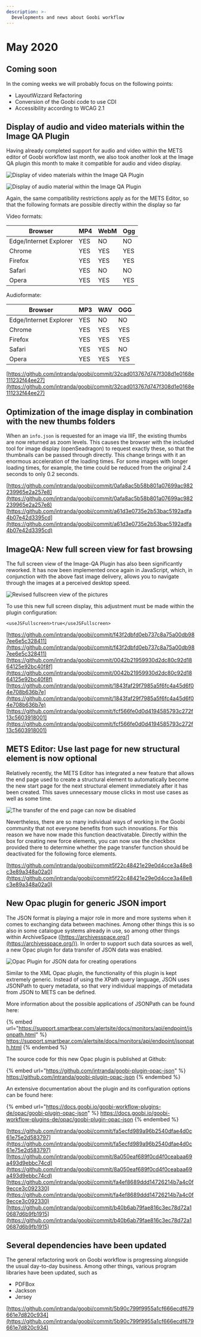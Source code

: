 ```yaml
---
description: >-
  Developments and news about Goobi workflow
---
```


# May 2020

## Coming soon

In the coming weeks we will probably focus on the following points:

* LayoutWizzard Refactoring
* Conversion of the Goobi code to use CDI
* Accessibility according to WCAG 2.1

## Display of audio and video materials within the Image QA Plugin

Having already completed support for audio and video within the METS editor of Goobi workflow last month, we also took another look at the Image QA plugin this month to make it compatible for audio and video display.

![Display of video materials within the Image QA Plugin](2005_qa2.png)

![Display of audio material within the Image QA Plugin](2005_qa3.png)

Again, the same compatibility restrictions apply as for the METS Editor, so that the following formats are possible directly within the display so far

Video formats:

| Browser                | MP4 | WebM | Ogg |
| ---------------------- | --- | ---- | --- |
| Edge/Internet Explorer | YES | NO   | NO  |
| Chrome                 | YES | YES  | YES |
| Firefox                | YES | YES  | YES |
| Safari                 | YES | NO   | NO  |
| Opera                  | YES | YES  | YES |

Audioformate:

| Browser                | MP3 | WAV | OGG |
| ---------------------- | --- | --- | --- |
| Edge/Internet Explorer | YES | NO  | NO  |
| Chrome                 | YES | YES | YES |
| Firefox                | YES | YES | YES |
| Safari                 | YES | YES | NO  |
| Opera                  | YES | YES | YES |

[https://github.com/intranda/goobi/commit/32cad013767d747f308d1e0168e111232f44ee27](https://github.com/intranda/goobi/commit/32cad013767d747f308d1e0168e111232f44ee27)

## Optimization of the image display in combination with the new thumbs folders

When an `info.json` is requested for an image via IIIF, the existing thumbs are now returned as zoom levels. This causes the browser with the included tool for image display (openSeadragon) to request exactly these, so that the thumbnails can be passed through directly. This change brings with it an enormous acceleration of the loading times. For some images with longer loading times, for example, the time could be reduced from the original 2.4 seconds to only 0.2 seconds.

[https://github.com/intranda/goobi/commit/0afa8ac5b58b801a07699ac982239965e2a257e8](https://github.com/intranda/goobi/commit/0afa8ac5b58b801a07699ac982239965e2a257e8) [https://github.com/intranda/goobi/commit/a61d3e0735e2b53bac5192adfa4b07e42d3395cd](https://github.com/intranda/goobi/commit/a61d3e0735e2b53bac5192adfa4b07e42d3395cd)

## ImageQA: New full screen view for fast browsing

The full screen view of the Image-QA Plugin has also been significantly reworked. It has now been implemented once again in JavaScript, which, in conjunction with the above fast image delivery, allows you to navigate through the images at a perceived desktop speed.

![Revised fullscreen view of the pictures](2005_qa1.png)

To use this new full screen display, this adjustment must be made within the plugin configuration:

```markup
<useJSFullscreen>true</useJSFullscreen>
```

[https://github.com/intranda/goobi/commit/f43f2dbfd0eb737c8a75a00db987ee6e5c328411](https://github.com/intranda/goobi/commit/f43f2dbfd0eb737c8a75a00db987ee6e5c328411) [https://github.com/intranda/goobi/commit/0042b21959930d2dc80c92d1864125e92bc40f8f](https://github.com/intranda/goobi/commit/0042b21959930d2dc80c92d1864125e92bc40f8f) [https://github.com/intranda/goobi/commit/1843faf29f7985a5f6fc4a45d6f04e708b636b7e](https://github.com/intranda/goobi/commit/1843faf29f7985a5f6fc4a45d6f04e708b636b7e) [https://github.com/intranda/goobi/commit/fcf566fe0d0d4194585793c272f13c5603918001](https://github.com/intranda/goobi/commit/fcf566fe0d0d4194585793c272f13c5603918001)

## METS Editor: Use last page for new structural element is now optional

Relatively recently, the METS Editor has integrated a new feature that allows the end page used to create a structural element to automatically become the new start page for the next structural element immediately after it has been created. This saves unnecessary mouse clicks in most use cases as well as some time.

![The transfer of the end page can now be disabled](2005_mets1.png)

Nevertheless, there are so many individual ways of working in the Goobi community that not everyone benefits from such innovations. For this reason we have now made this function deactivatable. Directly within the box for creating new force elements, you can now use the checkbox provided there to determine whether the page transfer function should be deactivated for the following force elements.

[https://github.com/intranda/goobi/commit5f22c48421e29e0d4cce3a48e8c3e89a348a02a0](https://github.com/intranda/goobi/commit5f22c48421e29e0d4cce3a48e8c3e89a348a02a0)

## New Opac plugin for generic JSON import

The JSON format is playing a major role in more and more systems when it comes to exchanging data between machines. Among other things this is so also in some catalogue systems already in use, so among other things within ArchiveSpace ([https://archivesspace.org/](https://archivesspace.org/)). In order to support such data sources as well, a new Opac plugin for data transfer of JSON data was enabled.

![Opac Plugin for JSON data for creating operations](2005_json.png)

Similar to the XML Opac plugin, the functionality of this plugin is kept extremely generic. Instead of using the XPath query language, JSON uses JSONPath to query metadata, so that very individual mappings of metadata from JSON to METS can be defined.

More information about the possible applications of JSONPath can be found here:

{% embed url="https://support.smartbear.com/alertsite/docs/monitors/api/endpoint/jsonpath.html" %}
https://support.smartbear.com/alertsite/docs/monitors/api/endpoint/jsonpath.html
{% endembed %}

The source code for this new Opac plugin is published at Github:

{% embed url="https://github.com/intranda/goobi-plugin-opac-json" %}
https://github.com/intranda/goobi-plugin-opac-json
{% endembed %}

An extensive documentation about the plugin and its configuration options can be found here:

{% embed url="https://docs.goobi.io/goobi-workflow-plugins-de/opac/goobi-plugin-opac-json" %}
https://docs.goobi.io/goobi-workflow-plugins-de/opac/goobi-plugin-opac-json
{% endembed %}

[https://github.com/intranda/goobi/commit/fa5ecfd989a96b2540dfae4d0c61e75e2d583797](https://github.com/intranda/goobi/commit/fa5ecfd989a96b2540dfae4d0c61e75e2d583797) [https://github.com/intranda/goobi/commit/8a050eaf689f0cd4f0ceabaa69a493d9ebbc74cd](https://github.com/intranda/goobi/commit/8a050eaf689f0cd4f0ceabaa69a493d9ebbc74cd) [https://github.com/intranda/goobi/commit/fa4ef8689ddd14726214b7a4c0f9ecce3c092330](https://github.com/intranda/goobi/commit/fa4ef8689ddd14726214b7a4c0f9ecce3c092330) [https://github.com/intranda/goobi/commit/b40b6ab79fae816c3ec78d72a10687d6b9fb1915](https://github.com/intranda/goobi/commit/b40b6ab79fae816c3ec78d72a10687d6b9fb1915)

## Several dependencies have been updated

The general refactoring work on Goobi workflow is progressing alongside the usual day-to-day business. Among other things, various program libraries have been updated, such as

* PDFBox
* Jackson
* Jersey

[https://github.com/intranda/goobi/commit/5b90c799f9955a1cf666ecdf679661e7d820c934](https://github.com/intranda/goobi/commit/5b90c799f9955a1cf666ecdf679661e7d820c934)